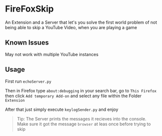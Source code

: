 
# FireFoxSkip
An Extension and a Server that let's you solve the first world problem of not being able to skip a YouTube Video, when you are playing a game

## Known Issues
May not work with multiple YouTube instances

## Usage
First run `echoServer.py`

Then in Firefox type `about:debugging` in your search bar, go to `This Firefox` then click `Add temporary Add-on` and select any file within the Folder `Extension`

After that just simply execute `keylogSender.py` and enjoy

> Tip: The Server prints the messages it recieves into the console. Make sure it got the message `browser` at leas once before trying to skip
